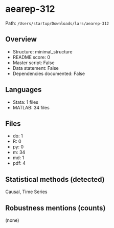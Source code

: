 # aearep-312

Path: `/Users/startup/Downloads/lars/aearep-312`

## Overview
- Structure: minimal_structure
- README score: 0
- Master script: False
- Data statement: False
- Dependencies documented: False

## Languages
- Stata: 1 files
- MATLAB: 34 files

## Files
- do: 1
- R: 0
- py: 0
- m: 34
- md: 1
- pdf: 4

## Statistical methods (detected)
Causal, Time Series

## Robustness mentions (counts)
(none)